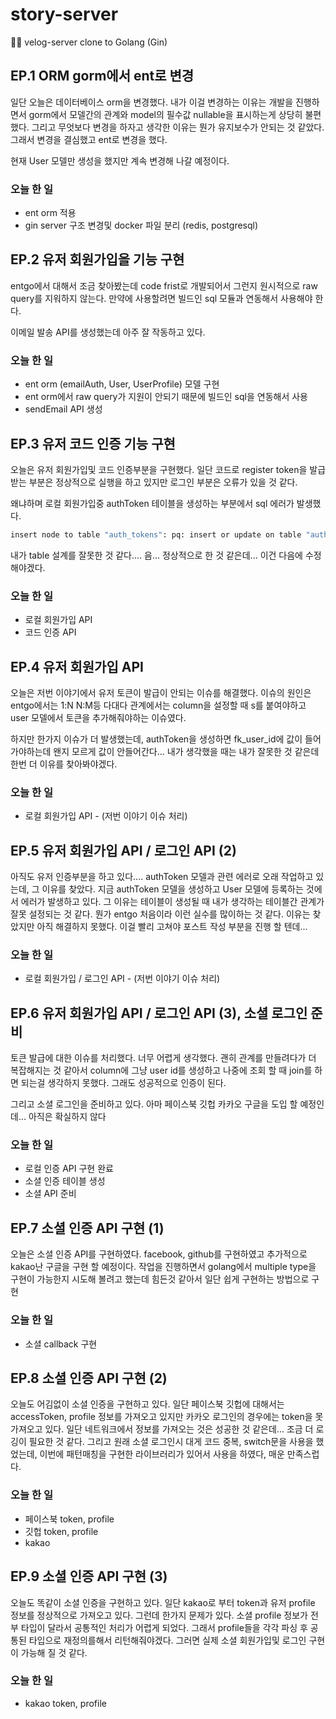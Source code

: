 # story-server
🙏🏻 velog-server clone to Golang (Gin)

## EP.1 ORM gorm에서 ent로 변경
일단 오늘은 데이터베이스 orm을 변경했다. 내가 이걸 변경하는 이유는 개발을 진행하면서 gorm에서 모델간의 관계와 model의 
필수값 nullable을 표시하는게 상당히 불편했다. 그리고 무엇보다 변경을 하자고 생각한 이유는 뭔가 유지보수가 안되는 것 같았다.
그래서 변경을 결심했고 ent로 변경을 했다.

현재 User 모델만 생성을 했지만 계속 변경해 나갈 예정이다.

### 오늘 한 일
- ent orm 적용
- gin server 구조 변경및 docker 파일 분리 (redis, postgresql)

## EP.2 유저 회원가입을 기능 구현
entgo에서 대해서 조금 찾아봤는데 code frist로 개발되어서 그런지 원시적으로 raw query를 지워하지 않는다.
만약에 사용할려면 빌드인 sql 모듈과 연동해서 사용해야 한다.

이메일 발송 API를 생성했는데 아주 잘 작동하고 있다.

### 오늘 한 일

- ent orm (emailAuth, User, UserProfile) 모델 구현
- ent orm에서 raw query가 지원이 안되기 때문에 빌드인 sql을 연동해서 사용
- sendEmail API 생성

## EP.3 유저 코드 인증 기능 구현
오늘은 유저 회원가입및 코드 인증부분을 구현했다. 일단 코드로 register token을 발급 받는 부분은 정상적으로 실행을 하고 있지만
로그인 부분은 오류가 있을 것 같다.

왜냐하며 로컬 회원가입중 authToken 테이블을 생성하는 부분에서 sql 에러가 발생했다.
```bash
insert node to table "auth_tokens": pq: insert or update on table "auth_tokens" violates foreign key constraint "auth_tokens_users_auth_token"
```
내가 table 설계를 잘못한 것 같다.... 음... 정상적으로 한 것 같은데... 이건 다음에 수정해야겠다.

### 오늘 한 일

- 로컬 회원가입 API
- 코드 인증 API

## EP.4 유저 회원가입 API
오늘은 저번 이야기에서 유저 토큰이 발급이 안되는 이슈를 해결했다. 이슈의 원인은 entgo에서는 1:N N:M등 다대다 관계에서는
column을 설정할 때 s를 붙여야하고 user 모델에서 토큰을 추가해줘야하는 이슈였다.

하지만 한가지 이슈가 더 발생했는데, authToken을 생성하면 fk_user_id에 값이 들어가야하는데 왠지 모르게 값이 안들어간다...
내가 생각했을 때는 내가 잘못한 것 같은데 한번 더 이유를 찾아봐야겠다.

### 오늘 한 일

- 로컬 회원가입 API - (저번 이야기 이슈 처리)

## EP.5 유저 회원가입 API / 로그인 API (2)
아직도 유저 인증부분을 하고 있다.... authToken 모델과 관련 에러로 오래 작업하고 있는데, 그 이유를 찾았다.
지금 authToken 모델을 생성하고 User 모델에 등록하는 것에서 에러가 발생하고 있다. 그 이유는 테이블이 생성될 때 
내가 생각하는 테이블간 관계가 잘못 설정되는 것 같다. 뭔가 entgo 처음이라 이런 실수를 많이하는 것 같다.
이유는 찾았지만 아직 해결하지 못했다. 이걸 빨리 고쳐야 포스트 작성 부분을 진행 할 텐데...

### 오늘 한 일

- 로컬 회원가입 / 로그인 API - (저번 이야기 이슈 처리)

## EP.6 유저 회원가입 API / 로그인 API (3), 소셜 로그인 준비
토큰 발급에 대한 이슈를 처리했다. 너무 어렵게 생각했다. 괜히 관계를 만들려다가 더 복잡해지는 것 같아서 column에 그냥
user id를 생성하고 나중에 조회 할 때 join를 하면 되는걸 생각하지 못했다. 그래도 성공적으로 인증이 된다.

그리고 소셜 로그인을 준비하고 있다. 아마 페이스북 깃헙 카카오 구글을 도입 할 예정인데... 아직은 확실하지 않다

### 오늘 한 일
- 로컬 인증 API 구현 완료
- 소셜 인증 테이블 생성
- 소셜 API 준비

## EP.7 소셜 인증 API 구현 (1)

오늘은 소셜 인증 API를 구현하였다. facebook, github를 구현하였고 추가적으로 kakao난 구글을 구현 할 예정이다.
작업을 진행하면서 golang에서 multiple type을 구현이 가능한지 시도해 볼려고 했는데 힘든것 같아서 일단 쉽게
구현하는 방법으로 구현

### 오늘 한 일
- 소셜 callback 구현

## EP.8 소셜 인증 API 구현 (2)

오늘도 어김없이 소셜 인증을 구현하고 있다. 일단 페이스북 깃헙에 대해서는 accessToken, profile 정보를 가져오고 있지만
카카오 로그인의 경우에는 token을 못가져오고 있다. 일단 네트워크에서 정보를 가져오는 것은 성공한 것 같은데... 조금 더 로깅이 필요한 것 같다.
그리고 원래 소셜 로그인시 대게 코드 중복, switch문을 사용을 했었는데, 이번에 패턴매칭을 구현한 라이브러리가 있어서 사용을 하였다,
매운 만족스럽다.

### 오늘 한 일
- 페이스북 token, profile
- 깃헙 token, profile
- kakao


## EP.9 소셜 인증 API 구현 (3)

오늘도 똑같이 소셜 인증을 구현하고 있다. 일단 kakao로 부터 token과 유저 profile 정보를 정상적으로 가져오고 있다.
그런데 한가지 문제가 있다. 소셜 profile 정보가 전부 타입이 달라서 공통적인 처리가 어렵게 되었다. 그래서
profile들을 각각 파싱 후 공통된 타입으로 재정의를해서 리턴해줘야겠다. 그러면 실제 소셜 회원가입및 로그인 구현이 가능해 질 것 같다.

### 오늘 한 일
- kakao token, profile
